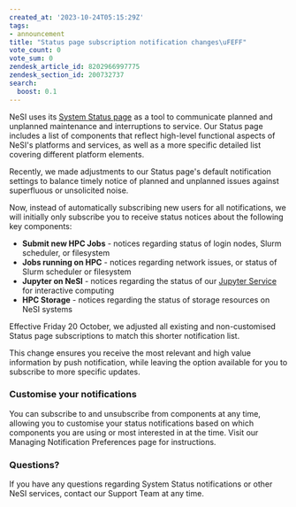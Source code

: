 ```yaml
---
created_at: '2023-10-24T05:15:29Z'
tags:
- announcement
title: "Status page subscription notification changes\uFEFF"
vote_count: 0
vote_sum: 0
zendesk_article_id: 8202966997775
zendesk_section_id: 200732737
search:
  boost: 0.1
---
```


NeSI uses its [System Status page](https://status.nesi.org.nz/) as a tool to communicate planned and unplanned maintenance and interruptions to service. Our Status page includes a list of components that reflect high-level functional aspects of NeSI's platforms and services, as well as a more specific detailed list covering different platform elements.

Recently, we made adjustments to our Status page's default notification settings to balance timely notice of planned and unplanned issues against superfluous or unsolicited noise.

Now, instead of automatically subscribing new users for all notifications, we will initially only subscribe you to receive status notices about the following key components:

- **Submit new HPC Jobs** - notices regarding status of login nodes, Slurm scheduler, or filesystem
- **Jobs running on HPC** - notices regarding network issues, or status of Slurm scheduler or filesystem
- **Jupyter on NeSI** - notices regarding the status of our [Jupyter Service](../../Scientific_Computing/Interactive_computing_using_Jupyter/Jupyter_on_NeSI.md) for interactive computing
- **HPC Storage** - notices regarding the status of storage resources on NeSI systems

Effective Friday 20 October, we adjusted all existing and non-customised Status page subscriptions to match this shorter notification list.

This change ensures you receive the most relevant and high value information by push notification, while leaving the option available for you to subscribe to more specific updates.

### Customise your notifications

You can subscribe to and unsubscribe from components at any time, allowing you to customise your status notifications based on which components you are using or most interested in at the time. Visit our Managing Notification Preferences page for instructions.

### Questions?

If you have any questions regarding System Status notifications or other NeSI services, contact our Support Team at any time.
